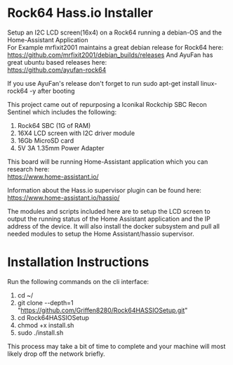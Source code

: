 # Rock64 Hass.io Installer
Setup an I2C LCD screen(16x4) on a Rock64 running a debian-OS and the Home-Assistant Application  
For Example mrfixit2001 maintains a great debian release for Rock64 here:  
https://github.com/mrfixit2001/debian_builds/releases
And AyuFan has great ubuntu based releases here:  
https://github.com/ayufan-rock64

If you use AyuFan's release don't forget to run sudo apt-get install linux-rock64 -y after booting  

This project came out of repurposing a Iconikal Rockchip SBC Recon Sentinel which includes the following:  
1. Rock64 SBC (1G of RAM)  
2. 16X4 LCD screen with I2C driver module  
3. 16Gb MicroSD card  
4. 5V 3A 1.35mm Power Adapter  

This board will be running Home-Assistant application which you can research here:  
https://www.home-assistant.io/

Information about the Hass.io supervisor plugin can be found here:  
https://www.home-assistant.io/hassio/

The modules and scripts included here are to setup the LCD screen to output the running status of the Home Assistant application and the IP address of the device.  It will also install the docker subsystem and pull all needed modules to setup the Home Assistant/hassio supervisor.


# Installation Instructions
Run the following commands on the cli interface:  
1. cd ~/
2. git clone --depth=1 "https://github.com/Griffen8280/Rock64HASSIOSetup.git"
3. cd Rock64HASSIOSetup
4. chmod +x install.sh
5. sudo ./install.sh

This process may take a bit of time to complete and your machine will most likely drop off the network briefly.
